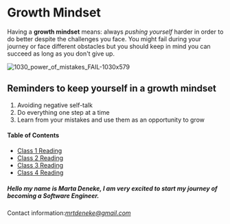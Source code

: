 # Growth Mindset
Having a **growth mindset** means: always *pushing yourself* harder in order to do better despite the challenges you face. You might fail during your journey or face different obstacles but you should keep in mind you can succeed as long as you don't give up.

![1030_power_of_mistakes_FAIL-1030x579](https://user-images.githubusercontent.com/94331519/142051549-fabf080d-853c-414a-b55c-6547a9af6394.jpeg)

## Reminders to keep yourself in a growth mindset
1. Avoiding negative self-talk
2. Do everything one step at a time
3. Learn from your mistakes and use them as an opportunity to grow

#### Table of Contents
- [Class 1 Reading](class1.md)
- [Class 2 Reading](class2.md)
- [Class 3 Reading](class3.md)
- [Class 4 Reading](class4.md)

##### ***Hello my name is Marta Deneke, I am very excited to start my journey of becoming a Software Engineer.***
 Contact information:*mrtdeneke@gmail.com*
